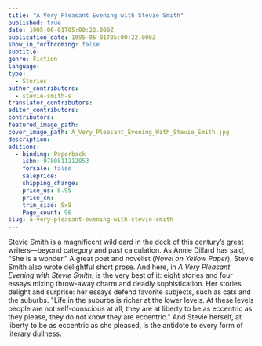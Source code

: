 ```yaml
---
title: "A Very Pleasant Evening with Stevie Smith"
published: true
date: 1995-06-01T05:00:22.000Z
publication_date: 1995-06-01T05:00:22.000Z
show_in_forthcoming: false
subtitle:
genre: Fiction
language:
type:
  - Stories
author_contributors:
  - stevie-smith-s
translator_contributors:
editor_contributors:
contributors:
featured_image_path:
cover_image_path: A_Very_Pleasant_Evening_With_Stevie_Smith.jpg
description:
editions:
  - binding: Paperback
    isbn: 9780811212953
    forsale: false
    saleprice:
    shipping_charge:
    price_us: 8.95
    price_cn:
    trim_size: 5x8
    Page_count: 96
slug: a-very-pleasant-evening-with-stevie-smith
---
```


Stevie Smith is a magnificent wild card in the deck of this century’s great writers––beyond category and past calculation. As Annie Dillard has said, "She is a wonder." A great poet and novelist (_Novel on Yellow Paper_), Stevie Smith also wrote delightful short prose. And here, in _A Very Pleasant Evening with Stevie Smith_, is the very best of it: eight stories and four essays mixing throw-away charm and deadly sophistication. Her stories delight and surprise: her essays defend favorite subjects, such as cats and the suburbs. "Life in the suburbs is richer at the lower levels. At these levels people are not self-conscious at all, they are at liberty to be as eccentric as they please, they do not know they are eccentric." And Stevie herself, at liberty to be as eccentric as she pleased, is the antidote to every form of literary dullness.


